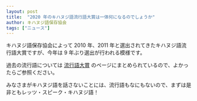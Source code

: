 ```yaml
---
layout: post
title:  "2020 年のキハヌジ語流行語大賞は一体何になるのでしょうか"
author: キハヌジ語保存協会
tags: ["ニュース"]
---
```


キハヌジ語保存協会によって 2010 年、2011 年と選出されてきたキハヌジ語流行語大賞ですが、今年は 9 年ぶり選出が行われる模様です。

過去の流行語については [流行語大賞](/kihwanujish/buzzwords) のページにまとめられているので、よかったらご参照ください。

みなさまがキハヌジ語を話さないことには、流行語もなにもないので、まずは是非ともレッツ・スピーク・キハヌジ語！
